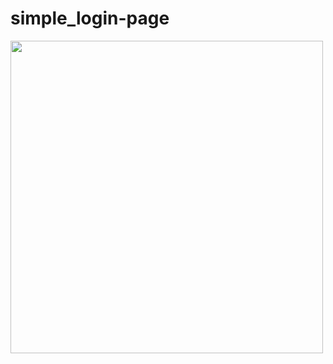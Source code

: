 # simple_login-page
<img src="C:\Users\ely\Desktop\site\imagenslogin_page.png" width="500px" height="500px"/>
